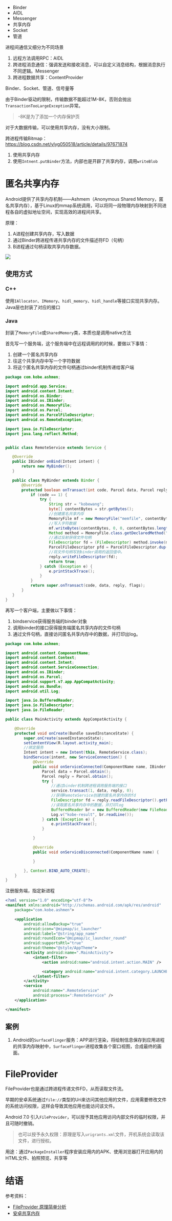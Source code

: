 * Binder
* AIDL
* Messenger
* 共享内存
* Socket
* 管道



进程间通信又细分为不同场景

1. 远程方法调用RPC：AIDL
2. 跨进程消息通信：强调发送和接收消息，可以自定义消息结构，根据消息执行不同逻辑。Messenger
3. 跨进程数据共享：ContentProvider

Binder、Socket、管道、信号量等

由于Binder驱动的限制，传输数据不能超过1M-8K，否则会抛出`TransactionTooLargeException`异常。

> -8K是为了添加一个内存保护页

对于大数据传输，可以使用共享内存，没有大小限制。

跨进程传输Bitmap：https://blog.csdn.net/ylyg050518/article/details/97671874

1. 使用共享内存
2. 使用`Intnent.putBinder`方法，内部也是开辟了共享内存，调用`writeBlob`

# 匿名共享内存

Android提供了共享内存机制——Ashmem（Anonymous Shared Memory，匿名共享内存），基于Linux的mmap系统调用，可以将同一段物理内存映射到不同进程各自的虚拟地址空间，实现高效的进程间共享。

原理：

1. A进程创建共享内存，写入数据
2. 通过Binder跨进程传递共享内存的文件描述符FD（句柄）
3. B进程通过句柄读取共享内存数据。

![](进程间通信/共享内存传递机制.png)

## 使用方式

### C++

使用`IAllocator`、`IMemory`、`hidl_memory`、`hidl_handle`等接口实现共享内存。Java层也封装了对应的接口

### Java

封装了`MemoryFile`或`SharedMemory`类，本质也是调用native方法

首先写一个服务端，这个服务端中在远程调用的的时候，要做以下事情：

1. 创建一个匿名共享内存
2. 往这个共享内存中写一个字符数据
3. 将这个匿名共享内存的文件句柄通过binder机制传递给客户端

```java
package com.kobe.ashmen;

import android.app.Service;
import android.content.Intent;
import android.os.Binder;
import android.os.IBinder;
import android.os.MemoryFile;
import android.os.Parcel;
import android.os.ParcelFileDescriptor;
import android.os.RemoteException;

import java.io.FileDescriptor;
import java.lang.reflect.Method;


public class RemoteService extends Service {

   @Override
   public IBinder onBind(Intent intent) {
       return new MyBinder();
   }

   public class MyBinder extends Binder {
       @Override
       protected boolean onTransact(int code, Parcel data, Parcel reply, int flags) throws RemoteException {
           if (code == 1) {
               try {
                   String str = "kobewang";
                   byte[] contentBytes = str.getBytes();
                   //创建匿名共享内存
                   MemoryFile mf = new MemoryFile("memfile", contentBytes.length);
                   //写入字符数据
                   mf.writeBytes(contentBytes, 0, 0, contentBytes.length);
                   Method method = MemoryFile.class.getDeclaredMethod("getFileDescriptor");
                   //通过反射获得文件句柄
                   FileDescriptor fd = (FileDescriptor) method.invoke(mf);
                   ParcelFileDescriptor pfd = ParcelFileDescriptor.dup(fd);
                   //将文件句柄写到binder调用的返回值中。
                   reply.writeFileDescriptor(fd);
                   return true;
               } catch (Exception e) {
                   e.printStackTrace();
               }
           }
           return super.onTransact(code, data, reply, flags);
       }
   }
}
```

再写一个客户端，主要做以下事情：

1. bindservice获得服务端的binder对象
2. 调用binder的接口获得服务端匿名共享内存的文件句柄
3. 通过文件句柄，直接访问匿名共享内存中的数据，并打印出log。

```java
package com.kobe.ashmen;

import android.content.ComponentName;
import android.content.Context;
import android.content.Intent;
import android.content.ServiceConnection;
import android.os.IBinder;
import android.os.Parcel;
import android.support.v7.app.AppCompatActivity;
import android.os.Bundle;
import android.util.Log;

import java.io.BufferedReader;
import java.io.FileDescriptor;
import java.io.FileReader;

public class MainActivity extends AppCompatActivity {

    @Override
    protected void onCreate(Bundle savedInstanceState) {
        super.onCreate(savedInstanceState);
        setContentView(R.layout.activity_main);
        //绑定服务
        Intent intent = new Intent(this, RemoteService.class);
        bindService(intent, new ServiceConnection() {
            @Override
            public void onServiceConnected(ComponentName name, IBinder service) {
                Parcel data = Parcel.obtain();
                Parcel reply = Parcel.obtain();
                try {
                    //通过binder机制跨进程调用服务端的接口
                    service.transact(1, data, reply, 0);
                    //获得RemoteService创建的匿名共享内存的fd
                    FileDescriptor fd = reply.readFileDescriptor().getFileDescriptor();
                    //读取匿名共享内存中的数据，并打印log
                    BufferedReader br = new BufferedReader(new FileReader(fd));
                    Log.v("kobe-result", br.readLine());
                } catch (Exception e) {
                    e.printStackTrace();
                }

            }

            @Override
            public void onServiceDisconnected(ComponentName name) {

            }

        }, Context.BIND_AUTO_CREATE);
    }
}
```

注册服务端，指定新进程

```xml
<?xml version="1.0" encoding="utf-8"?>
<manifest xmlns:android="http://schemas.android.com/apk/res/android"
    package="com.kobe.ashmen">

    <application
        android:allowBackup="true"
        android:icon="@mipmap/ic_launcher"
        android:label="@string/app_name"
        android:roundIcon="@mipmap/ic_launcher_round"
        android:supportsRtl="true"
        android:theme="@style/AppTheme">
        <activity android:name=".MainActivity">
            <intent-filter>
                <action android:name="android.intent.action.MAIN" />

                <category android:name="android.intent.category.LAUNCHER" />
            </intent-filter>
        </activity>
        <service
            android:name=".RemoteService"
            android:process=":RemoteService" />
    </application>

</manifest>
```

## 案例

1. Android的`SurfaceFlinger`服务：APP进行渲染，将绘制信息保存到应用进程的共享内存映射中，`SurfaceFlinger`进程收集各个窗口视图，合成最终的画面。

# FileProvider

FileProvider也是通过跨进程传递文件FD，从而读取文件流。

早期的安卓系统通过`file://`类型的Uri来访问其他应用的文件，应用需要修改文件的系统访问权限，这样会导致其他应用也能访问该文件。

Android 7.0 引入`FileProvider`，可以授予其他应用访问内部文件的临时权限，并且可随时撤销。

> 也可以授予永久权限：原理是写入`urigrants.xml`文件，开机系统会读取该文件，进行授权。

用途：通过`PackageInstaller`程序安装应用内的APK、使用浏览器打开应用内的HTML文件、拍照预览、共享等

# 结语

参考资料：

* [FileProvider 原理简单分析](https://www.jianshu.com/p/9b375ca4556f)
* [安卓共享内存](https://blog.csdn.net/qq_36027387/article/details/106221324)
